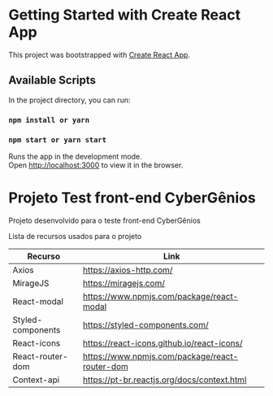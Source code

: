 # Getting Started with Create React App

This project was bootstrapped with [Create React App](https://github.com/facebook/create-react-app).

## Available Scripts

In the project directory, you can run:
### `npm install or yarn`
### `npm start or yarn start`

Runs the app in the development mode.\
Open [http://localhost:3000](http://localhost:3000) to view it in the browser.

# Projeto Test front-end CyberGênios

Projeto desenvolvido para o teste front-end CyberGênios

Lista de recursos usados para o projeto

| Recurso | Link |
| ------ | ------ |
| Axios | https://axios-http.com/ |
| MirageJS | https://miragejs.com/ |
| React-modal | https://www.npmjs.com/package/react-modal |
| Styled-components | https://styled-components.com/ |
| React-icons | https://react-icons.github.io/react-icons/ |
| React-router-dom | https://www.npmjs.com/package/react-router-dom |
| Context-api | https://pt-br.reactjs.org/docs/context.html |
